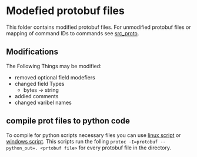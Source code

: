 # Modefied protobuf files

This folder contains modified protobuf files. For unmodified protobuf files or mapping of command IDs to commands see [src_proto](../src_proto/).

## Modifications

The Following Things may be modified:
- removed optional field modefiers
- changed field Types
   - bytes -> string
- addied comments
- changed varibel names

## compile prot files to python code

To compile for python scripts necessary files you can use [linux script](compile_proto.sh) or [windows script](compile_proto.ps1). This scripts run the folling `protoc -I=protobuf --python_out=. <prtobuf file>` for every protobuf file in the directory.
